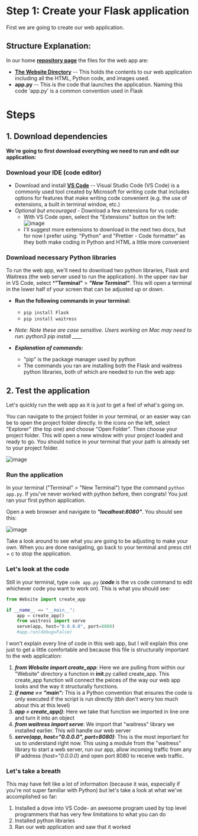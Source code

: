# Step 1: Create your Flask application

First we are going to create our web application. 

## Structure Explanation:
In our home [**repository page**](https://github.com/dk-fern/flaskWebApp-with-docker) the files for the web app are:
- [**The Website Directory**](https://github.com/dk-fern/flaskWebApp-with-docker/tree/main/Website) -- This holds the contents to our web application including all the HTML, Python code, and images used.
- **app.py** -- This is the code that launches the application. Naming this code 'app.py' is a common convention used in Flask

# Steps
## 1. Download dependencies
**We're going to first download everything we need to run and edit our application:**
### Download your IDE (code editor)
- Download and install [**VS Code**](https://code.visualstudio.com/download) -- Visual Studio Code (VS Code) is a commonly used tool created by Microsoft for writing code that includes options for features that make writing code convenient (e.g. the use of extensions, a built in terminal window, etc.)
- *Optional but encouraged* - Download a few extensions for vs code:
   - With VS Code open, select the "Extensions" button on the left: ![image](https://github.com/dk-fern/flaskWebApp-with-docker/assets/110493897/2b4d49b1-fd74-440c-a8ac-6cfb458054ef)
   - I'll suggest more extensions to download in the next two docs, but for now I prefer using: "Python" and "Prettier - Code formatter" as they both make coding in Python and HTML a little more convenient
  
### Download necessary Python libraries
To run the web app, we'll need to download two python libraries, Flask and Waitress (the web server used to run the application). In the upper nav bar in VS Code, select ***"Terminal"** > ***"New Terminal"***. This will open a terminal in the lower half of your screen that can be adjusted up or down.
- **Run the following commands in your terminal:**
  - ```pip install Flask```
  - ```pip install waitress```
- *Note: Note these are case sensitive. Users working on Mac may need to run: python3 pip install ____*

- ***Explanation of commands:***
  - "pip" is the package manager used by python
  - The commands you ran are installing both the Flask and waitress python libraries, both of which are needed to run the web app

## 2. Test the application
Let's quickly run the web app as it is just to get a feel of what's going on.

You can navigate to the project folder in your terminal, or an easier way can be to open the project folder directly. In the icons on the left, select "Explorer" (the top one) and choose "Open Folder". Then choose your project folder. This will open a new window with your project loaded and ready to go. You should notice in your terminal that your path is already set to your project folder.

![image](https://github.com/dk-fern/flaskWebApp-with-docker/assets/110493897/bd3caee9-4f53-4550-9430-8471b8986435)

### Run the application
In your terminal ("Terminal" > "New Terminal") type the command ```python app.py```. If you've never worked with python before, then congrats! You just ran your first python application. 

Open a web browser and navigate to ***"localhost:8080"***. You should see this:

![image](https://github.com/dk-fern/flaskWebApp-with-docker/assets/110493897/1231d769-bef7-4a84-93be-e0b0a05bdb08)

Take a look around to see what you are going to be adjusting to make your own. When you are done navigating, go back to your terminal and press ctrl + c to stop the application.

### Let's look at the code
Still in your terminal, type ```code app.py``` (***code <file name>*** is the vs code command to edit whichever code you want to work on). This is what you should see:

```python
from Website import create_app

if __name__ == "__main__":
    app = create_app()
    from waitress import serve
    serve(app, host="0.0.0.0", port=8080)
    #app.run(debug=False)
```
I won't explain every line of code in this web app, but I will explain this one just to get a little comfortable and because this file is structurally important to the web application:
1. ***from Website import create_app***: Here we are pulling from within our "Website" directory a function in __init__.py called create_app. This create_app function will connect the peices of the way our web app looks and the way it structurally functions.
2. ***if __name__ == "__main__":*** This is a Python convention that ensures the code is only executed if the script is run directly (tbh don't worry too much about this at this level)
3. ***app = create_app()***: Here we take that function we imported in line one and turn it into an object
4. ***from waitress import serve***: We import that "waitress" library we installed earlier. This will handle our web server
5. ***serve(app, host="0.0.0.0", port=8080)***: This is the most important for us to understand right now. This using a module from the "waitress" library to start a web server, run our app, allow incoming traffic from any IP address (*host="0.0.0.0*) and open port 8080 to receive web traffic.

### Let's take a breath
This may have felt like a lot of information (because it was, especially if you're not super familiar with Python) but let's take a look at what we've accomplished so far:
1. Installed a dove into VS Code- an awesome program used by top level programmers that has very few limitations to what you can do
2. Installed python libraries
3. Ran our web application and saw that it worked




